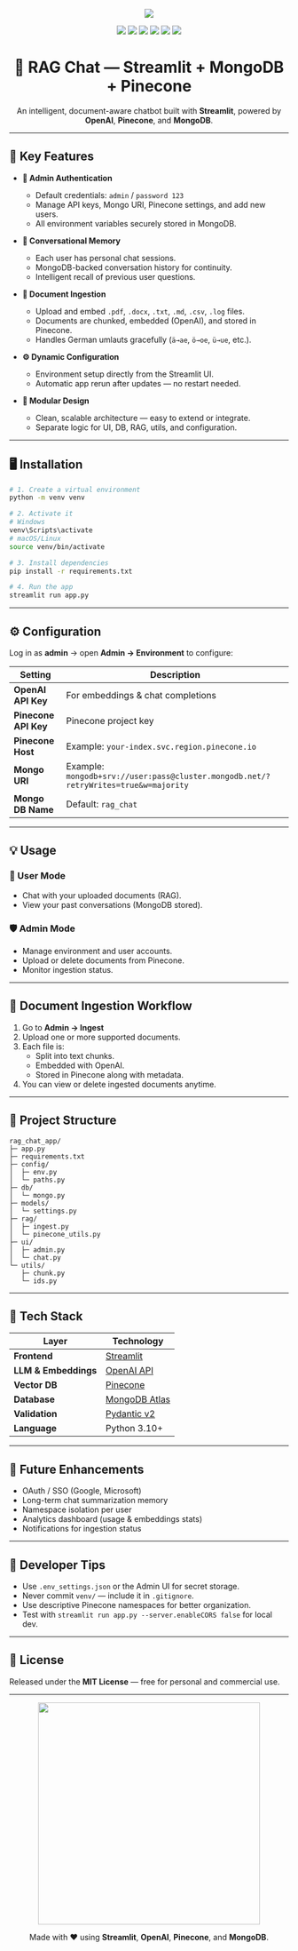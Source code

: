 <p align="center">
  <img src="https://capsule-render.vercel.app/api?type=soft&color=0:0077b6,100:48cae4&height=180&section=header&text=RAG%20Chat%20App%20🚀&fontColor=ffffff&fontSize=50&animation=fadeIn" />
</p>

<p align="center">
  <img src="https://img.shields.io/badge/Python-3.10+-3776AB?logo=python&logoColor=white" />
  <img src="https://img.shields.io/badge/Streamlit-App-FF4B4B?logo=streamlit&logoColor=white" />
  <img src="https://img.shields.io/badge/OpenAI-API-412991?logo=openai&logoColor=white" />
  <img src="https://img.shields.io/badge/Pinecone-Vector_DB-1E90FF?logo=pinecone&logoColor=white" />
  <img src="https://img.shields.io/badge/MongoDB-Atlas-47A248?logo=mongodb&logoColor=white" />
  <img src="https://img.shields.io/badge/License-MIT-green" />
</p>

<h1 align="center">💬 RAG Chat — Streamlit + MongoDB + Pinecone</h1>

<p align="center">
An intelligent, document-aware chatbot built with <b>Streamlit</b>, powered by <b>OpenAI</b>, <b>Pinecone</b>, and <b>MongoDB</b>. 
</p>

---

## 🌟 Key Features

- **🔐 Admin Authentication**
  - Default credentials: `admin` / `password 123`
  - Manage API keys, Mongo URI, Pinecone settings, and add new users.
  - All environment variables securely stored in MongoDB.

- **🧠 Conversational Memory**
  - Each user has personal chat sessions.
  - MongoDB-backed conversation history for continuity.
  - Intelligent recall of previous user questions.

- **📄 Document Ingestion**
  - Upload and embed `.pdf`, `.docx`, `.txt`, `.md`, `.csv`, `.log` files.
  - Documents are chunked, embedded (OpenAI), and stored in Pinecone.
  - Handles German umlauts gracefully (`ä→ae`, `ö→oe`, `ü→ue`, etc.).

- **⚙️ Dynamic Configuration**
  - Environment setup directly from the Streamlit UI.
  - Automatic app rerun after updates — no restart needed.

- **🧩 Modular Design**
  - Clean, scalable architecture — easy to extend or integrate.
  - Separate logic for UI, DB, RAG, utils, and configuration.

---

## 🖥️ Installation

```bash
# 1. Create a virtual environment
python -m venv venv

# 2. Activate it
# Windows
venv\Scripts\activate
# macOS/Linux
source venv/bin/activate

# 3. Install dependencies
pip install -r requirements.txt

# 4. Run the app
streamlit run app.py
```

---

## ⚙️ Configuration

Log in as **admin** → open **Admin → Environment** to configure:

| Setting | Description |
|----------|--------------|
| **OpenAI API Key** | For embeddings & chat completions |
| **Pinecone API Key** | Pinecone project key |
| **Pinecone Host** | Example: `your-index.svc.region.pinecone.io` |
| **Mongo URI** | Example: `mongodb+srv://user:pass@cluster.mongodb.net/?retryWrites=true&w=majority` |
| **Mongo DB Name** | Default: `rag_chat` |

---

## 💡 Usage

### 👤 User Mode
- Chat with your uploaded documents (RAG).
- View your past conversations (MongoDB stored).

### 🛡️ Admin Mode
- Manage environment and user accounts.
- Upload or delete documents from Pinecone.
- Monitor ingestion status.

---

## 📄 Document Ingestion Workflow

1. Go to **Admin → Ingest**
2. Upload one or more supported documents.
3. Each file is:
   - Split into text chunks.
   - Embedded with OpenAI.
   - Stored in Pinecone along with metadata.
4. You can view or delete ingested documents anytime.

---

## 🧱 Project Structure

```
rag_chat_app/
├─ app.py
├─ requirements.txt
├─ config/
│  ├─ env.py
│  └─ paths.py
├─ db/
│  └─ mongo.py
├─ models/
│  └─ settings.py
├─ rag/
│  ├─ ingest.py
│  └─ pinecone_utils.py
├─ ui/
│  ├─ admin.py
│  └─ chat.py
└─ utils/
   ├─ chunk.py
   └─ ids.py
```

---

## 🧩 Tech Stack

| Layer | Technology |
|-------|-------------|
| **Frontend** | [Streamlit](https://streamlit.io/) |
| **LLM & Embeddings** | [OpenAI API](https://platform.openai.com/) |
| **Vector DB** | [Pinecone](https://www.pinecone.io/) |
| **Database** | [MongoDB Atlas](https://www.mongodb.com/atlas) |
| **Validation** | [Pydantic v2](https://docs.pydantic.dev/) |
| **Language** | Python 3.10+ |

---

## 🌱 Future Enhancements

- OAuth / SSO (Google, Microsoft)
- Long-term chat summarization memory
- Namespace isolation per user
- Analytics dashboard (usage & embeddings stats)
- Notifications for ingestion status

---

## 🧰 Developer Tips

- Use `.env_settings.json` or the Admin UI for secret storage.
- Never commit `venv/` — include it in `.gitignore`.
- Use descriptive Pinecone namespaces for better organization.
- Test with `streamlit run app.py --server.enableCORS false` for local dev.

---

## 🪪 License

Released under the **MIT License** — free for personal and commercial use.

---

<p align="center">
  <img src="https://github-readme-stats.vercel.app/api?username=yourusername&show_icons=true&theme=radical" width="400" />
</p>

<p align="center">
  Made with ❤️ using <b>Streamlit</b>, <b>OpenAI</b>, <b>Pinecone</b>, and <b>MongoDB</b>.
</p>
